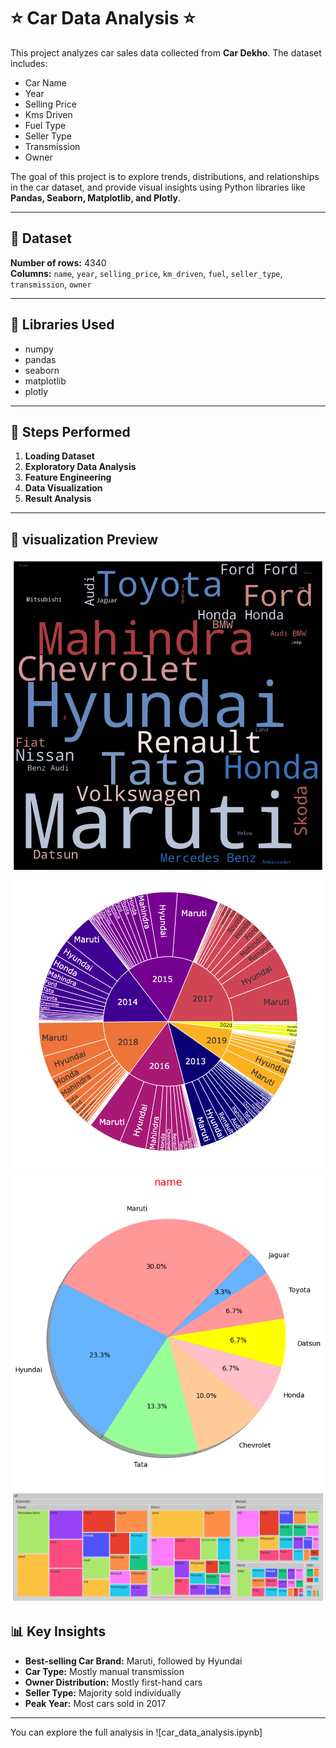 # ⭐️ Car Data Analysis ⭐️

This project analyzes car sales data collected from **Car Dekho**. The dataset includes:  

- Car Name  
- Year  
- Selling Price  
- Kms Driven  
- Fuel Type  
- Seller Type  
- Transmission  
- Owner  

The goal of this project is to explore trends, distributions, and relationships in the car dataset, and provide visual insights using Python libraries like **Pandas, Seaborn, Matplotlib, and Plotly**.

---

## 📂 Dataset

**Number of rows:** 4340  
**Columns:** `name`, `year`, `selling_price`, `km_driven`, `fuel`, `seller_type`, `transmission`, `owner`  

---

## 🔧 Libraries Used
- numpy
- pandas
- seaborn
- matplotlib
- plotly

---

## 📝 Steps Performed

1. **Loading Dataset**
2. **Exploratory Data Analysis**
3. **Feature Engineering**
4. **Data Visualization**
5. **Result Analysis**

---

## 📸 visualization Preview 

![pic](names.png)
![pic](otherpie.png)
![pic](pie.png)
![pic](tree.png)

## 📊 Key Insights

- **Best-selling Car Brand:** Maruti, followed by Hyundai  
- **Car Type:** Mostly manual transmission  
- **Owner Distribution:** Mostly first-hand cars  
- **Seller Type:** Majority sold individually  
- **Peak Year:** Most cars sold in 2017  

---

You can explore the full analysis in  ![car_data_analysis.ipynb]
